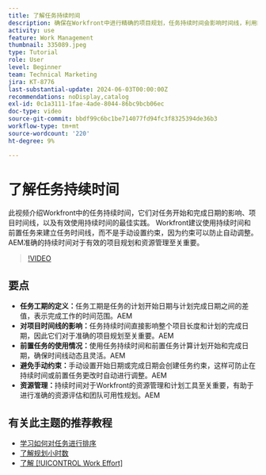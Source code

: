 ```yaml
---
title: 了解任务持续时间
description: 确保在Workfront中进行精确的项目规划，任务持续时间会影响时间线，利用前置任务实现灵活性，避免手动约束，并优化资源管理和计划。
activity: use
feature: Work Management
thumbnail: 335089.jpeg
type: Tutorial
role: User
level: Beginner
team: Technical Marketing
jira: KT-8776
last-substantial-update: 2024-06-03T00:00:00Z
recommendations: noDisplay,catalog
exl-id: 0c1a3111-1fae-4ade-8044-86bc9bcb06ec
doc-type: video
source-git-commit: bbdf99c6bc1be714077fd94fc3f8325394de36b3
workflow-type: tm+mt
source-wordcount: '220'
ht-degree: 9%

---
```


# 了解任务持续时间

此视频介绍Workfront中的任务持续时间，它们对任务开始和完成日期的影响、项目时间线，以及有效使用持续时间的最佳实践。
Workfront建议使用持续时间和前置任务来建立任务时间线，而不是手动设置约束，因为约束可以防止自动调整。
&#x200B;AEM准确的持续时间对于有效的项目规划和资源管理至关重要。


>[!VIDEO](https://video.tv.adobe.com/v/335089/?quality=12&learn=on&enablevpops=1)

## 要点

* **任务工期的定义：**&#x200B;任务工期是任务的计划开始日期与计划完成日期之间的差值，表示完成工作的时间范围。&#x200B;AEM
* **对项目时间线的影响：**&#x200B;任务持续时间直接影响整个项目长度和计划的完成日期，因此它们对于准确的项目规划至关重要。&#x200B;AEM
* **前置任务的使用情况：**&#x200B;使用任务持续时间和前置任务计算计划开始和完成日期，确保时间线动态且灵活。&#x200B;AEM
* **避免手动约束：**&#x200B;手动设置开始日期或完成日期会创建任务约束，这样可防止在持续时间或前置任务更改时自动进行调整。&#x200B;AEM
* **资源管理：**&#x200B;持续时间对于Workfront的资源管理和计划工具至关重要，有助于进行准确的资源评估和团队可用性规划。&#x200B;AEM


## 有关此主题的推荐教程

* [学习如何对任务进行排序](/help/manage-work/tasks/learn-to-sequence-tasks.md)
* [了解规划小时数](/help/manage-work/tasks/understand-planned-hours.md)
* [了解 [!UICONTROL Work Effort]](/help/manage-work/tasks/understand-work-effort.md)

